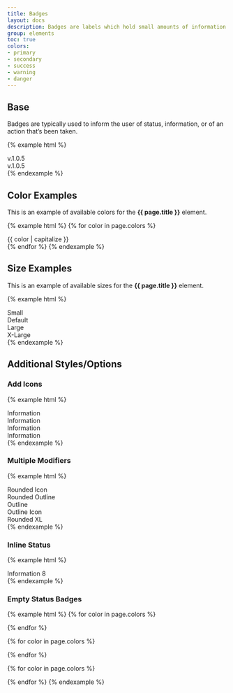 ```yaml
---
title: Badges
layout: docs
description: Badges are labels which hold small amounts of information.
group: elements
toc: true
colors:
- primary
- secondary
- success
- warning
- danger
---
```


## Base

Badges are typically used to inform the user of status, information, or of an action that’s been taken. 

{% example html %}
<div class="c-badge">v.1.0.5</div>
<div class="c-badge c-badge-rounded">v.1.0.5</div>
{% endexample %}

## Color Examples

This is an example of available colors for the **{{ page.title }}** element. 

{% example html %}
{% for color in page.colors %}
<div class="c-badge c-badge-{{ color }}">{{ color | capitalize }}</div>
{% endfor %}
{% endexample %}


## Size Examples

This is an example of available sizes for the **{{ page.title }}** element. 

{% example html %}
<div class="c-badge c-badge-secondary c-badge-sm">Small</div>
<div class="c-badge c-badge-secondary c-badge">Default</div>
<div class="c-badge c-badge-secondary c-badge-lg">Large</div>
<div class="c-badge c-badge-secondary c-badge-xl">X-Large</div>
{% endexample %}



## Additional Styles/Options

### Add Icons

{% example html %}
<div class="c-badge c-badge-secondary c-badge-sm">Information <i class="fal fa-anchor"></i></div>
<div class="c-badge c-badge-secondary c-badge">Information <i class="fal fa-anchor"></i></div>
<div class="c-badge c-badge-secondary c-badge-lg">Information <i class="fal fa-anchor"></i></div>
<div class="c-badge c-badge-secondary c-badge-xl">Information <i class="fal fa-anchor"></i></div>
{% endexample %}

### Multiple Modifiers

{% example html %}
<div class="c-badge c-badge-rounded c-badge-primary"><i class="fa fa-info-circle" aria-hidden="true"></i> Rounded Icon</div>
<div class="c-badge c-badge-rounded c-badge-success-outline"><i class="fa fa-info-circle" aria-hidden="true"></i> Rounded Outline</div>
<div class="c-badge c-badge-danger-outline">Outline</div>
<div class="c-badge c-badge-warning-outline"><i class="fa fa-info-circle" aria-hidden="true"></i> Outline Icon</div>
<div class="c-badge c-badge-rounded c-badge-primary-outline c-badge-xl"><i class="fa fa-info-circle" aria-hidden="true"></i> Rounded XL</div>
{% endexample %}


### Inline Status

{% example html %}
<div class="c-body-text-xl"> 
  Information 
  <span class="c-badge c-badge-rounded c-badge-primary c-badge-top">8</span>
</div>
{% endexample %}

### Empty Status Badges

{% example html %}
{% for color in page.colors %}
<div class="c-badge c-badge-rounded c-badge-sm c-badge-{{ color }}"></div>
{% endfor %}

{% for color in page.colors %}
<div class="c-badge c-badge-rounded c-badge-{{ color }}"></div>
{% endfor %}

{% for color in page.colors %}
<div class="c-badge c-badge-rounded c-badge-lg c-badge-{{ color }}"></div>
{% endfor %}
{% endexample %}